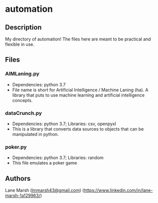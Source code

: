 # automation

## Description
My directory of automation! The files here are meant to be practical and flexible in use.

## Files
### AIMLaning.py
* Dependencies: python 3.7
* File name is short for Artificial Intelligence / Machine Laning (ha).
A library that puts to use machine learning and artificial intelligence concepts.

### dataCrunch.py
* Dependencies: python 3.7; Libraries: csv, openpyxl
* This is a library that converts data sources to objects that can be manipulated in python.

### poker.py
* Dependencies: python 3.7; Libraries: random
* This file emulates a poker game

## Authors
Lane Marsh (lmmarsh43@gmail.com) (https://www.linkedin.com/in/lane-marsh-1a129963/)
